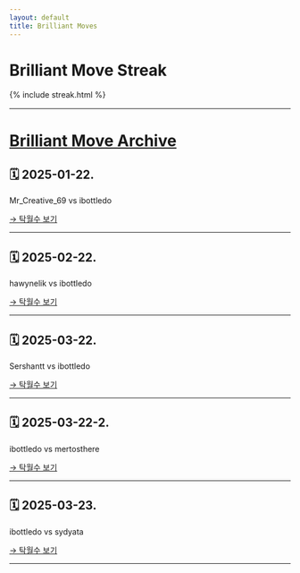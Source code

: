```yaml
---
layout: default
title: Brilliant Moves
---
```


<h1>Brilliant Move Streak</h1>
<div>
  {% include streak.html %}
</div>

<div style="margin-top: 16px;"></div>

---

# [Brilliant Move Archive](https://github.com/ibottledo/RecordMyBrilliancy/tree/main)

## 🗓 2025-01-22.
Mr_Creative_69 vs ibottledo

[→ 탁월수 보기](_posts/2025-01-22-brilliant.md)

---

## 🗓 2025-02-22.
hawynelik vs ibottledo

[→ 탁월수 보기](_posts/2025-02-22-brilliant.md)

---

## 🗓 2025-03-22.
Sershantt vs ibottledo

[→ 탁월수 보기](_posts/2025-03-22-brilliant.md)

---

## 🗓 2025-03-22-2.
ibottledo vs mertosthere

[→ 탁월수 보기](_posts/2025-03-22-brilliant-2.md)

---

## 🗓 2025-03-23.
ibottledo vs sydyata

[→ 탁월수 보기](_posts/2025-03-23-brilliant.md)

---


